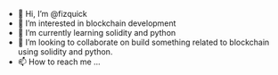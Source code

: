 - 👋 Hi, I’m @fizquick
- 👀 I’m interested in blockchain development
- 🌱 I’m currently learning solidity and python
- 💞️ I’m looking to collaborate on build something related to blockchain using solidity and python.
- 📫 How to reach me ...

<!---
fizquick/fizquick is a ✨ special ✨ repository because its `README.md` (this file) appears on your GitHub profile.
You can click the Preview link to take a look at your changes.
--->

